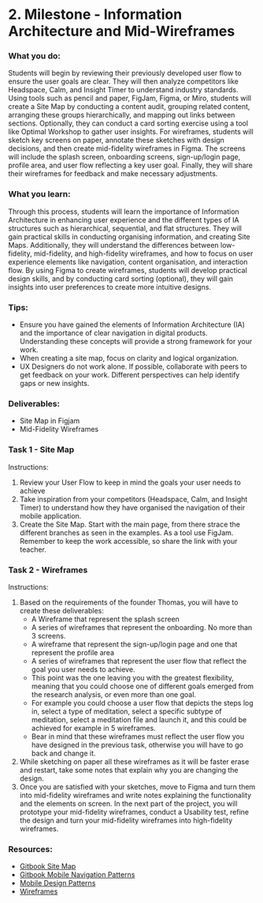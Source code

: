 # 2. Milestone - Information Architecture and Mid-Wireframes

### What you do:

Students will begin by reviewing their previously developed user flow to ensure the user goals are clear. They will then analyze competitors like Headspace, Calm, and Insight Timer to understand industry standards. Using tools such as pencil and paper, FigJam, Figma, or Miro, students will create a Site Map by conducting a content audit, grouping related content, arranging these groups hierarchically, and mapping out links between sections. Optionally, they can conduct a card sorting exercise using a tool like Optimal Workshop to gather user insights. For wireframes, students will sketch key screens on paper, annotate these sketches with design decisions, and then create mid-fidelity wireframes in Figma. The screens will include the splash screen, onboarding screens, sign-up/login page, profile area, and user flow reflecting a key user goal. Finally, they will share their wireframes for feedback and make necessary adjustments.

### What you learn:

Through this process, students will learn the importance of Information Architecture in enhancing user experience and the different types of IA structures such as hierarchical, sequential, and flat structures. They will gain practical skills in conducting organising information, and creating Site Maps. Additionally, they will understand the differences between low-fidelity, mid-fidelity, and high-fidelity wireframes, and how to focus on user experience elements like navigation, content organisation, and interaction flow. By using Figma to create wireframes, students will develop practical design skills, and by conducting card sorting (optional), they will gain insights into user preferences to create more intuitive designs.

### Tips:

- Ensure you have gained the elements of Information Architecture (IA) and the importance of clear navigation in digital products. Understanding these concepts will provide a strong framework for your work.
- When creating a site map, focus on clarity and logical organization.
- UX Designers do not work alone. If possible, collaborate with peers to get feedback on your work. Different perspectives can help identify gaps or new insights.

### Deliverables:

- Site Map in Figjam 
- Mid-Fidelity Wireframes

### Task 1 - Site Map

Instructions:
1. Review your User Flow to keep in mind the goals your user needs to achieve
2. Take inspiration from your competitors (Headspace, Calm, and Insight Timer) to understand how they have organised the navigation of their mobile application.
3. Create the Site Map. Start with the main page, from there strace the different branches as seen in the examples. As a tool use FigJam. Remember to keep the work accessible, so share the link with your teacher.

### Task 2 - Wireframes

Instructions:

1. Based on the requirements of the founder Thomas, you will have to create these deliverables:
   - A Wireframe that represent the splash screen
   - A series of wireframes that represent the onboarding. No more than 3 screens.
   - A wireframe that represent the sign-up/login page and one that represent the profile area
   - A series of wireframes that represent the user flow that reflect the goal you user needs to achieve.
   - This point was the one leaving you with the greatest flexibility, meaning that you could choose one of different goals emerged from the research analysis, or even more than one goal.
   - For example you could choose a user flow that depicts the steps log in, select a type of meditation, select a specific subtype of meditation, select a meditation file and launch it, and this could be achieved for example in 5 wireframes.
   - Bear in mind that these wireframes must reflect the user flow you have designed in the previous task, otherwise you will have to go back and change it.
2. While sketching on paper all these wireframes as it will be faster erase and restart, take some notes that explain why you are changing the design. 
3. Once you are satisfied with your sketches, move to Figma and turn them into mid-fidelity wireframes and write notes explaining the functionality and the elements on screen. 
In the next part of the project, you will prototype your mid-fidelity wireframes, conduct a Usability test, refine the design and turn your mid-fidelity wireframes into high-fidelity wireframes.

### Resources:

- [Gitbook Site Map](https://redi-school-1.gitbook.io/ux-ui-bootcamp/site-map)
- [Gitbook Mobile Navigation Patterns](https://redi-school-1.gitbook.io/ux-ui-bootcamp/mobile-navigation-patterns)
- [Mobile Design Patterns](https://redi-school-1.gitbook.io/ux-ui-bootcamp/mobile-design-patterns)
- [Wireframes](https://redi-school-1.gitbook.io/ux-ui-bootcamp/wireframes)
